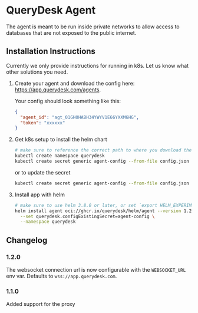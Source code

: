 # QueryDesk Agent

The agent is meant to be run inside private networks to allow access to databases that are not exposed to the public internet.

## Installation Instructions

Currently we only provide instructions for running in k8s. Let us know what other solutions you need.

1. Create your agent and download the config here: https://app.querydesk.com/agents. 

    Your config should look something like this:
    ```json
    {
      "agent_id": "agt_01GH0HABH34YWYV1E66YXXM6HG",
      "token": "xxxxxx"
    }
    ```
1. Get k8s setup to install the helm chart

    ```bash
    # make sure to reference the correct path to where you download the config.json file
    kubectl create namespace querydesk
    kubectl create secret generic agent-config --from-file config.json --namespace querydesk
    ```

    or to update the secret

    ```bash
    kubectl create secret generic agent-config --from-file config.json --namespace querydesk --dry-run=client -o yaml | kubectl apply -f -
    ```

1. Install app with helm

    ```bash
    # make sure to use helm 3.8.0 or later, or set `export HELM_EXPERIMENTAL_OCI=1`
    helm install agent oci://ghcr.io/querydesk/helm/agent --version 1.2.0 \
      --set querydesk.configExistingSecret=agent-config \
      --namespace querydesk
    ```

## Changelog

### 1.2.0

The websocket connection url is now configurable with the `WEBSOCKET_URL` env var. Defaults to `wss://app.querydesk.com`.

### 1.1.0

Added support for the proxy